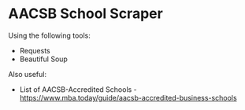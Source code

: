 # AACSB School Scraper

Using the following tools:
* Requests
* Beautiful Soup

Also useful:
* List of AACSB-Accredited Schools - https://www.mba.today/guide/aacsb-accredited-business-schools